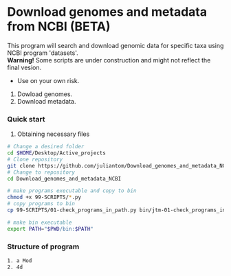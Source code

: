 # Download genomes and metadata from NCBI (BETA)
This program will search and download genomic data for specific taxa using NCBI program \'datasets\'.<br>
**Warning!** Some scripts are under construction and might not reflect the final vesion. <br>
- Use on your own risk.<br>
1. Dowload genomes.
2. Download metadata.

### Quick start
1. Obtaining necessary files 
```bash
# Change a desired folder
cd $HOME/Desktop/Active_projects
# Clone repository
git clone https://github.com/juliantom/Download_genomes_and_metadata_NCBI.git
# Change to repository
cd Download_genomes_and_metadata_NCBI

# make programs executable and copy to bin
chmod +x 99-SCRIPTS/*.py
# copy programs to bin
cp 99-SCRIPTS/01-check_programs_in_path.py bin/jtm-01-check_programs_in_path

# make bin executable
export PATH="$PWD/bin:$PATH"
```
### Structure of program
```bash
1. a Mod
2. 4d
```